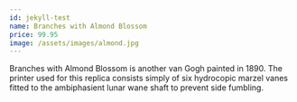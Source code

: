 ```yaml
---
id: jekyll-test
name: Branches with Almond Blossom
price: 99.95
image: /assets/images/almond.jpg
---
```

Branches with Almond Blossom is another van Gogh painted in 1890. The printer used for this replica consists simply of six hydrocopic marzel vanes fitted to the ambiphasient lunar wane shaft to prevent side fumbling. 